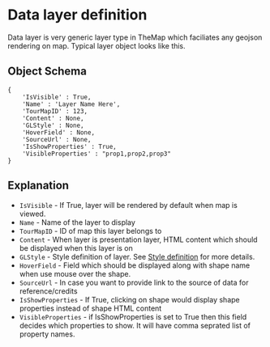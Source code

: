# Data layer definition

Data layer is very generic layer type in TheMap which faciliates any geojson rendering on map. Typical layer object looks like this.

## Object Schema
    {
        'IsVisible' : True,
        'Name' : 'Layer Name Here',
        'TourMapID' : 123,
        'Content' : None,
        'GLStyle' : None,
        'HoverField' : None,
        'SourceUrl' : None,
        'IsShowProperties' : True,
        'VisibleProperties' : "prop1,prop2,prop3"
    }

## Explanation

* `IsVisible` - If True, layer will be rendered by default when map is viewed.
* `Name` - Name of the layer to display
* `TourMapID` - ID of map this layer belongs to
* `Content` - When layer is presentation layer, HTML content which should be displayed when this layer is on
* `GLStyle` - Style definition of layer. See [Style definition](layer_style_definition.md) for more details.
* `HoverField` - Field which should be displayed along with shape name when use mouse over the shape.
* `SourceUrl` - In case you want to provide link to the source of data for reference/credits
* `IsShowProperties` - If True, clicking on shape would display shape properties instead of shape HTML content
* `VisibleProperties` - if IsShowProperties is set to True then this field decides which properties to show. It will have comma seprated list of property names.